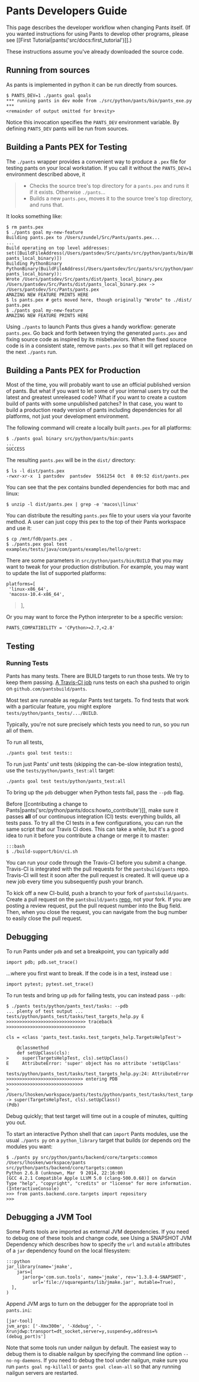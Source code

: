 Pants Developers Guide
======================

This page describes the developer workflow when changing Pants itself.
(If you wanted instructions for using Pants to develop other programs,
please see [[First Tutorial|pants('src/docs:first_tutorial')]].)

These instructions assume you've already
<a xref="download_source_code">downloaded the source code</a>.

Running from sources
--------------------

As pants is implemented in python it can be run directly from sources.

    $ PANTS_DEV=1 ./pants goal goals
    *** running pants in dev mode from ./src/python/pants/bin/pants_exe.py ***
    <remainder of output omitted for brevity>

Notice this invocation specifies the `PANTS_DEV` environment variable.
By defining `PANTS_DEV` pants will be run from sources.

Building a Pants PEX for Testing
--------------------------------

The `./pants` wrapper provides a convenient way to produce a `.pex` file
for testing pants on your local workstation. If you call it without the
`PANTS_DEV=1` environment described above, it

> -   Checks the source tree's top directory for a `pants.pex` and runs
>     it if it exists. Otherwise `./pants`...
> -   Builds a new `pants.pex`, moves it to the source tree's top
>     directory, and runs that.

It looks something like:

    $ rm pants.pex
    $ ./pants goal my-new-feature
    Building pants.pex to /Users/zundel/Src/Pants/pants.pex...
    ...
    Build operating on top level addresses: set([BuildFileAddress(/Users/pantsdev/Src/pants/src/python/pants/bin/BUILD, pants_local_binary)])
    Building PythonBinary PythonBinary(BuildFileAddress(/Users/pantsdev/Src/pants/src/python/pants/bin/BUILD, pants_local_binary)):
    Wrote /Users/pantsdev/Src/pants/dist/pants_local_binary.pex
    /Users/pantsdev/Src/Pants/dist/pants_local_binary.pex -> /Users/pantsdev/Src/Pants/pants.pex
    AMAZING NEW FEATURE PRINTS HERE
    $ ls pants.pex # gets moved here, though originally "Wrote" to ./dist/
    pants.pex
    $ ./pants goal my-new-feature
    AMAZING NEW FEATURE PRINTS HERE

Using `./pants` to launch Pants thus gives a handy workflow: generate
`pants.pex`. Go back and forth between trying the generated `pants.pex`
and fixing source code as inspired by its misbehaviors. When the fixed
source code is in a consistent state, remove `pants.pex` so that it will
get replaced on the next `./pants` run.

Building a Pants PEX for Production
-----------------------------------

Most of the time, you will probably want to use an official published
version of pants. But what if you want to let some of your internal
users try out the latest and greatest unreleased code? What if you want
to create a custom build of pants with some unpublished patches? In that
case, you want to build a production ready version of pants including
dependencies for all platforms, not just your development environment.

The following command will create a locally built `pants.pex` for all
platforms:

    $ ./pants goal binary src/python/pants/bin:pants
    ...
    SUCCESS

The resulting `pants.pex` will be in the `dist/` directory:

    $ ls -l dist/pants.pex
    -rwxr-xr-x  1 pantsdev  pantsdev  5561254 Oct  8 09:52 dist/pants.pex

You can see that the pex contains bundled dependencies for both mac and
linux:

    $ unzip -l dist/pants.pex | grep -e 'macos\|linux'

You can distribute the resulting `pants.pex` file to your users via your
favorite method. A user can just copy this pex to the top of their Pants
workspace and use it:

    $ cp /mnt/fd0/pants.pex .
    $ ./pants.pex goal test examples/tests/java/com/pants/examples/hello/greet:

There are some parameters in `src/python/pants/bin/BUILD` that you may
want to tweak for your production distribution. For example, you may
want to update the list of supported platforms:

    platforms=[
     'linux-x86_64',
     'macosx-10.4-x86_64',

> ],

Or you may want to force the Python interpreter to be a specific
version:

    PANTS_COMPATIBILITY = 'CPython>=2.7,<2.8'

Testing
-------

### Running Tests

Pants has many tests. There are BUILD targets to run those tests. We try
to keep them passing. [A Travis-CI
job](https://travis-ci.org/pantsbuild/pants) runs tests on each sha
pushed to origin on `github.com/pantsbuild/pants`.

Most test are runnable as regular Pants test targets. To find tests that
work with a particular feature, you might explore
`tests/python/pants_tests/.../BUILD`.

Typically, you're not sure precisely which tests you need to run, so you
run all of them.

To run all tests,

    ./pants goal test tests::

To run just Pants' *unit* tests (skipping the can-be-slow integration
tests), use the `tests/python/pants_test:all` target:

    ./pants goal test tests/python/pants_test:all

To bring up the `pdb` debugger when Python tests fail, pass the `--pdb`
flag.

Before
[[contributing a change to Pants|pants('src/python/pants/docs:howto_contribute')]],
make sure
it passes **all** of our continuous integration (CI) tests: everything
builds, all tests pass. To try all the CI tests in a few configurations,
you can run the same script that our Travis CI does. This can take a
while, but it's a good idea to run it before you contribute a change or
merge it to master:

    :::bash
    $ ./build-support/bin/ci.sh

You can run your code through the Travis-CI before you submit a change.
Travis-CI is integrated with the pull requests for the
`pantsbuild/pants` repo. Travis-CI will test it soon after the pull
request is created. It will queue up a new job every time you
subsequently push your branch.

To kick off a new CI-build, push a branch to
<a xref="download_source_code">your fork</a> of `pantsbuild/pants`.
Create a pull
request on the `pantsbuild/pants`
[repo](https://github.com/pantsbuild/pants), not your fork. If you are
posting a review request, put the pull request number into the Bug
field. Then, when you close the request, you can navigate from the bug
number to easily close the pull request.

Debugging
---------

To run Pants under `pdb` and set a breakpoint, you can typically add

    import pdb; pdb.set_trace()

...where you first want to break. If the code is in a test, instead use
:

    import pytest; pytest.set_trace()

To run tests and bring up `pdb` for failing tests, you can instead pass
`--pdb`:

    $ ./pants tests/python/pants_test/tasks: --pdb
    ... plenty of test output ...
    tests/python/pants_test/tasks/test_targets_help.py E
    >>>>>>>>>>>>>>>>>>>>>>>>>>>>>> traceback >>>>>>>>>>>>>>>>>>>>>>>>>>>>>>

    cls = <class 'pants_test.tasks.test_targets_help.TargetsHelpTest'>

        @classmethod
        def setUpClass(cls):
    >     super(TargetsHelpTest, cls).setUpClass()
    E     AttributeError: 'super' object has no attribute 'setUpClass'

    tests/python/pants_test/tasks/test_targets_help.py:24: AttributeError
    >>>>>>>>>>>>>>>>>>>>>>>>>>>>> entering PDB >>>>>>>>>>>>>>>>>>>>>>>>>>>>>
    > /Users/lhosken/workspace/pants/tests/python/pants_test/tasks/test_targets_help.py(24)setUpClass()
    -> super(TargetsHelpTest, cls).setUpClass()
    (Pdb)

Debug quickly; that test target will time out in a couple of minutes,
quitting you out.

To start an interactive Python shell that can `import` Pants modules,
use the usual `./pants py` on a `python_library` target that builds (or
depends on) the modules you want:

    $ ./pants py src/python/pants/backend/core/targets:common
    /Users/lhosken/workspace/pants src/python/pants/backend/core/targets:common
    Python 2.6.8 (unknown, Mar  9 2014, 22:16:00)
    [GCC 4.2.1 Compatible Apple LLVM 5.0 (clang-500.0.68)] on darwin
    Type "help", "copyright", "credits" or "license" for more information.
    (InteractiveConsole)
    >>> from pants.backend.core.targets import repository
    >>>

Debugging a JVM Tool
--------------------

Some Pants tools are imported as external JVM dependencies. If you need
to debug one of these tools and change code, see
<a xref="test_3rdparty_jvm_snapshot">Using a SNAPSHOT JVM Dependency</a>
which describes how to specify the `url` and `mutable` attributes of a `jar`
dependency found on the local filesystem:

    :::python
    jar_library(name='jmake',
        jars=[
          jar(org='com.sun.tools', name='jmake', rev='1.3.8-4-SNAPSHOT',
              url='file://squarepants/lib/jmake.jar', mutable=True),
      ],
    )

Append JVM args to turn on the debugger for the appropriate tool in
`pants.ini`:

    [jar-tool]
    jvm_args: ['-Xmx300m', '-Xdebug', '-Xrunjdwp:transport=dt_socket,server=y,suspend=y,address=%(debug_port)s']

Note that some tools run under nailgun by default. The easiest way to
debug them is to disable nailgun by specifying the command line option
`--no-ng-daemons`. If you need to debug the tool under nailgun, make
sure you run `pants goal ng-killall` or `pants goal clean-all` so that
any running nailgun servers are restarted.


